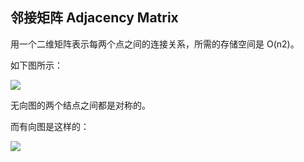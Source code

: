 ## 邻接矩阵 Adjacency Matrix

用一个二维矩阵表示每两个点之间的连接关系，所需的存储空间是 O(n2)。

如下图所示：

![](http://www.stoimen.com/blog/wp-content/uploads/2012/08/5.-Undirected-Graph-Adjacency-Matrix.png)

无向图的两个结点之间都是对称的。

而有向图是这样的：

![](https://tse4.mm.bing.net/th?id=OIP.OBb62nviFj5jKQenNpY99QHaEC&pid=Api&w=1314&h=717&rs=1&p=0)
